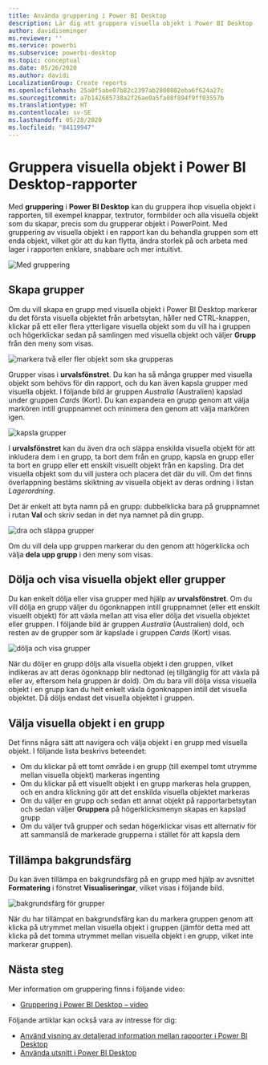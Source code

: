 ```yaml
---
title: Använda gruppering i Power BI Desktop
description: Lär dig att gruppera visuella objekt i Power BI Desktop
author: davidiseminger
ms.reviewer: ''
ms.service: powerbi
ms.subservice: powerbi-desktop
ms.topic: conceptual
ms.date: 05/26/2020
ms.author: davidi
LocalizationGroup: Create reports
ms.openlocfilehash: 25a0f5abe07b82c2397ab2800802eba6f624a27c
ms.sourcegitcommit: a7b142685738a2f26ae0a5fa08f894f9ff03557b
ms.translationtype: HT
ms.contentlocale: sv-SE
ms.lasthandoff: 05/28/2020
ms.locfileid: "84119947"
---
```

# <a name="group-visuals-in-power-bi-desktop-reports"></a>Gruppera visuella objekt i Power BI Desktop-rapporter
Med **gruppering** i **Power BI Desktop** kan du gruppera ihop visuella objekt i rapporten, till exempel knappar, textrutor, formbilder och alla visuella objekt som du skapar, precis som du grupperar objekt i PowerPoint. Med gruppering av visuella objekt i en rapport kan du behandla gruppen som ett enda objekt, vilket gör att du kan flytta, ändra storlek på och arbeta med lager i rapporten enklare, snabbare och mer intuitivt.

![Med gruppering](media/desktop-grouping-visuals/grouping-visuals-01.png)


## <a name="creating-groups"></a>Skapa grupper

Om du vill skapa en grupp med visuella objekt i Power BI Desktop markerar du det första visuella objektet från arbetsytan, håller ned CTRL-knappen, klickar på ett eller flera ytterligare visuella objekt som du vill ha i gruppen och högerklickar sedan på samlingen med visuella objekt och väljer **Grupp** från den meny som visas.

![markera två eller fler objekt som ska grupperas](media/desktop-grouping-visuals/grouping-visuals-02.png)

Grupper visas i **urvalsfönstret**. Du kan ha så många grupper med visuella objekt som behövs för din rapport, och du kan även kapsla grupper med visuella objekt. I följande bild är gruppen *Australia* (Australien) kapslad under gruppen *Cards* (Kort). Du kan expandera en grupp genom att välja markören intill gruppnamnet och minimera den genom att välja markören igen. 

![kapsla grupper](media/desktop-grouping-visuals/grouping-visuals-03.png)

I **urvalsfönstret** kan du även dra och släppa enskilda visuella objekt för att inkludera dem i en grupp, ta bort dem från en grupp, kapsla en grupp eller ta bort en grupp eller ett enskilt visuellt objekt från en kapsling. Dra det visuella objekt som du vill justera och placera det där du vill. Om det finns överlappning bestäms skiktning av visuella objekt av deras ordning i listan *Lagerordning*.

Det är enkelt att byta namn på en grupp: dubbelklicka bara på gruppnamnet i rutan **Val** och skriv sedan in det nya namnet på din grupp.

![dra och släppa grupper](media/desktop-grouping-visuals/grouping-visuals-04.png)

Om du vill dela upp gruppen markerar du den genom att högerklicka och välja **dela upp grupp** i den meny som visas.

## <a name="hide-and-show-visuals-or-groups"></a>Dölja och visa visuella objekt eller grupper

Du kan enkelt dölja eller visa grupper med hjälp av **urvalsfönstret**. Om du vill dölja en grupp väljer du ögonknappen intill gruppnamnet (eller ett enskilt visuellt objekt) för att växla mellan att visa eller dölja det visuella objektet eller gruppen. I följande bild är gruppen *Australia* (Australien) dold, och resten av de grupper som är kapslade i gruppen *Cards* (Kort) visas.


![dölja och visa grupper](media/desktop-grouping-visuals/grouping-visuals-05.png)

När du döljer en grupp döljs alla visuella objekt i den gruppen, vilket indikeras av att deras ögonknapp blir nedtonad (ej tillgänglig för att växla på eller av, eftersom hela gruppen är dold). Om du bara vill dölja vissa visuella objekt i en grupp kan du helt enkelt växla ögonknappen intill det visuella objektet. Då döljs endast det visuella objektet i gruppen.

## <a name="selecting-visuals-within-a-group"></a>Välja visuella objekt i en grupp

Det finns några sätt att navigera och välja objekt i en grupp med visuella objekt. I följande lista beskrivs beteendet:

* Om du klickar på ett tomt område i en grupp (till exempel tomt utrymme mellan visuella objekt) markeras ingenting
* Om du klickar på ett visuellt objekt i en grupp markeras hela gruppen, och en andra klickning gör att det enskilda visuella objektet markeras
* Om du väljer en grupp och sedan ett annat objekt på rapportarbetsytan och sedan väljer **Gruppera** på högerklicksmenyn skapas en kapslad grupp
* Om du väljer två grupper och sedan högerklickar visas ett alternativ för att sammanslå de markerade grupperna i stället för att kapsla dem

## <a name="apply-background-color"></a>Tillämpa bakgrundsfärg

Du kan även tillämpa en bakgrundsfärg på en grupp med hjälp av avsnittet **Formatering** i fönstret **Visualiseringar**, vilket visas i följande bild. 

![bakgrundsfärg för grupper](media/desktop-grouping-visuals/grouping-visuals-06.png)

När du har tillämpat en bakgrundsfärg kan du markera gruppen genom att klicka på utrymmet mellan visuella objekt i gruppen (jämför detta med att klicka på det tomma utrymmet mellan visuella objekt i en grupp, vilket inte markerar gruppen). 


## <a name="next-steps"></a>Nästa steg
Mer information om gruppering finns i följande video:

* [Gruppering i Power BI Desktop – video](https://youtu.be/sf4n7VXoQHY?t=10)

Följande artiklar kan också vara av intresse för dig:

* [Använd visning av detaljerad information mellan rapporter i Power BI Desktop](desktop-cross-report-drill-through.md)
* [Använda utsnitt i Power BI Desktop](../visuals/power-bi-visualization-slicers.md)
